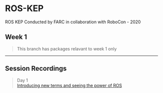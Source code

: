 # ROS-KEP
ROS KEP Conducted by FARC in collaboration with RoboCon - 2020

## Week 1
> This branch has packages relavant to week 1 only

<hr>

## Session Recordings

> Day 1  
> [Introducing new terms and seeing the power of ROS](https://drive.google.com/file/d/1tgAis0JBvSYxp3FoOYPy4BqRG2O1wXnr/view?usp=sharing)